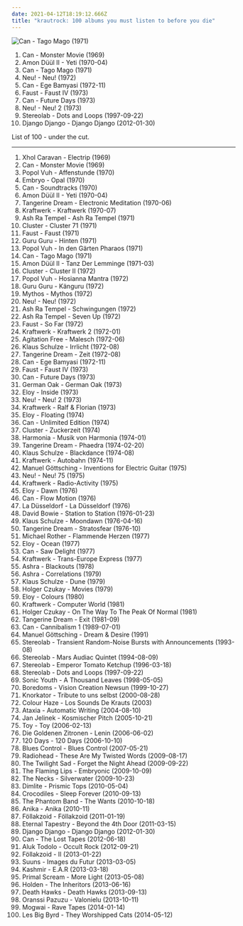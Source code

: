 ```yaml
---
date: 2021-04-12T18:19:12.666Z
title: "krautrock: 100 albums you must listen to before you die"
---
```

![Can - Tago Mago (1971)](http://coverartarchive.org/release/c2d5e8d7-11e7-44db-bcb6-6c255a750c22/15593016402-500.jpg "Can - Tago Mago (1971)")
<ol class="albums">
<li data-cover="http://coverartarchive.org/release/95355c6c-d22f-395d-8bc9-c40519a3ac29/9777993909-500.jpg" data-tags="krautrock, psychedelic rock" role="button">Can - Monster Movie (1969)</li>
<li data-cover="http://coverartarchive.org/release/9f2bf9e6-f6a7-408f-ba21-d45364a339ee/16111785966-500.jpg" data-tags="krautrock, psychedelic rock" role="button">Amon Düül II - Yeti (1970-04)</li>
<li data-cover="http://coverartarchive.org/release/c2d5e8d7-11e7-44db-bcb6-6c255a750c22/15593016402-500.jpg" data-tags="krautrock" role="button">Can - Tago Mago (1971)</li>
<li data-cover="http://coverartarchive.org/release/853f3eb9-36df-4234-9341-6bf010d54edd/21924118889-500.jpg" data-tags="krautrock" role="button">Neu! - Neu! (1972)</li>
<li data-cover="https://img.discogs.com/40seZoe7982TiFPmA7C__89JEZE=/fit-in/227x222/filters:strip_icc():format(jpeg):mode_rgb():quality(90)/discogs-images/R-2220546-1311101202.jpeg.jpg" data-tags="krautrock" role="button">Can - Ege Bamyasi (1972-11)</li>
<li data-cover="http://coverartarchive.org/release/8397e602-0d10-4f6e-a6c3-2db7cd97f7e8/10060657210-500.jpg" data-tags="krautrock" role="button">Faust - Faust IV (1973)</li>
<li data-cover="http://coverartarchive.org/release/a972b515-5e71-3ebc-89bf-572d4d4477b4/9917233792-500.jpg" data-tags="krautrock" role="button">Can - Future Days (1973)</li>
<li data-cover="https://img.discogs.com/Wu1PJVoRMa21NUaTwVgpUxlyYGA=/fit-in/600x926/filters:strip_icc():format(jpeg):mode_rgb():quality(90)/discogs-images/R-13016021-1582540082-2550.jpeg.jpg" data-tags="krautrock" role="button">Neu! - Neu! 2 (1973)</li>
<li data-cover="http://coverartarchive.org/release/ac08220a-ca91-3c93-b31b-b231270773af/11622727078-500.jpg" data-tags="lounge, electronic, post-rock" role="button">Stereolab - Dots and Loops (1997-09-22)</li>
<li data-cover="http://coverartarchive.org/release/ecfddb21-48c1-44b3-8918-365403b6459a/1802907186-500.jpg" data-tags="indie pop, indie rock, indietronica" role="button">Django Django - Django Django (2012-01-30)</li>
</ol>
List of 100 - under the cut.
<!-- more -->

_________________

<ol class="albums">
<li data-cover="http://coverartarchive.org/release/29a01bb5-6193-4825-9197-c68cde67a631/23962319565-500.jpg" data-tags="krautrock, psychedelic, narcotic thrust" role="button">
Xhol Caravan - Electrip (1969)
</li>
<li data-cover="http://coverartarchive.org/release/95355c6c-d22f-395d-8bc9-c40519a3ac29/9777993909-500.jpg" data-tags="krautrock, psychedelic rock" role="button">
Can - Monster Movie (1969)
</li>
<li data-cover="https://img.discogs.com/2W5Kh2arEUQwsPck9fEC4VyJTHk=/fit-in/600x523/filters:strip_icc():format(jpeg):mode_rgb():quality(90)/discogs-images/R-6588319-1422622515-2631.jpeg.jpg" data-tags="krautrock, ambient" role="button">
Popol Vuh - Affenstunde (1970)
</li>
<li data-cover="https://img.discogs.com/Nw5AZ9P9FrWucPthSvJLvHDbEk4=/fit-in/600x600/filters:strip_icc():format(jpeg):mode_rgb():quality(90)/discogs-images/R-3144870-1362105598-3990.jpeg.jpg" data-tags="rock, krautrock, avantgarde, favs, jazzrock, gammarec, klassik kraut, remember70, freepurp1e, juma, jeppf, albums i listened to, sounds66till77" role="button">
Embryo - Opal (1970)
</li>
<li data-cover="http://coverartarchive.org/release/d759d1dc-81a6-3d90-8bfa-e8c35b352036/9983561126-500.jpg" data-tags="krautrock" role="button">
Can - Soundtracks (1970)
</li>
<li data-cover="http://coverartarchive.org/release/9f2bf9e6-f6a7-408f-ba21-d45364a339ee/16111785966-500.jpg" data-tags="krautrock, psychedelic rock" role="button">
Amon Düül II - Yeti (1970-04)
</li>
<li data-cover="https://img.discogs.com/zcWJurP9o7e0KHtuwzG9w_0KjnM=/fit-in/600x600/filters:strip_icc():format(jpeg):mode_rgb():quality(90)/discogs-images/R-3710400-1341391911-1626.jpeg.jpg" data-tags="krautrock, experimental" role="button">
Tangerine Dream - Electronic Meditation (1970-06)
</li>
<li data-cover="http://coverartarchive.org/release/57ceaa04-f3b1-445c-a7b3-154319f6a3ab/9608039316-500.jpg" data-tags="krautrock" role="button">
Kraftwerk - Kraftwerk (1970-07)
</li>
<li data-cover="http://coverartarchive.org/release/7e964b19-62ce-4ab4-a67c-e183586560a9/9916032528-500.jpg" data-tags="krautrock" role="button">
Ash Ra Tempel - Ash Ra Tempel (1971)
</li>
<li data-cover="http://coverartarchive.org/release/6dcf9bc0-a957-31c7-a2c7-6402a56b9f1f/9992909675-500.jpg" data-tags="ambient, krautrock" role="button">
Cluster - Cluster 71 (1971)
</li>
<li data-cover="http://coverartarchive.org/release/9c9fcb29-b17a-49c6-b656-8cd62dd5640e/5713951752-500.jpg" data-tags="krautrock" role="button">
Faust - Faust (1971)
</li>
<li data-cover="http://coverartarchive.org/release/680ba7b0-3cd8-4561-90c3-49ca4924a61a/2471289241-500.jpg" data-tags="krautrock" role="button">
Guru Guru - Hinten (1971)
</li>
<li data-cover="https://img.discogs.com/hOCUwBaNT8Mx5sIEZiT9zd2bUYA=/fit-in/600x595/filters:strip_icc():format(jpeg):mode_rgb():quality(90)/discogs-images/R-12001915-1561460802-2949.jpeg.jpg" data-tags="electronic, krautrock, avantgarde, surrealism ambient" role="button">
Popol Vuh - In den Gärten Pharaos (1971)
</li>
<li data-cover="http://coverartarchive.org/release/c2d5e8d7-11e7-44db-bcb6-6c255a750c22/15593016402-500.jpg" data-tags="krautrock" role="button">
Can - Tago Mago (1971)
</li>
<li data-cover="https://img.discogs.com/LKc5J2hWiYSrLrm4-w8Q_zMeF-g=/fit-in/466x466/filters:strip_icc():format(jpeg):mode_rgb():quality(90)/discogs-images/R-450890-1118557014.jpg.jpg" data-tags="krautrock" role="button">
Amon Düül II - Tanz Der Lemminge (1971-03)
</li>
<li data-cover="http://coverartarchive.org/release/c1804e30-7be7-47fb-901d-3065136e9f76/15895870235-500.jpg" data-tags="krautrock, experimental" role="button">
Cluster - Cluster II (1972)
</li>
<li data-cover="http://coverartarchive.org/release/8ea4b878-756e-3579-9c91-70623918c04c/9735906881-500.jpg" data-tags="experimental, new age, krautrock" role="button">
Popol Vuh - Hosianna Mantra (1972)
</li>
<li data-cover="https://img.discogs.com/p2i823QdPc-a8p17nlJVMy2wZMQ=/fit-in/600x592/filters:strip_icc():format(jpeg):mode_rgb():quality(90)/discogs-images/R-2012126-1392726636-2584.jpeg.jpg" data-tags="krautrock" role="button">
Guru Guru - Känguru (1972)
</li>
<li data-cover="https://img.discogs.com/A8Q1FjBMKODKL1WWbAaHEsGrkE0=/fit-in/600x592/filters:strip_icc():format(jpeg):mode_rgb():quality(90)/discogs-images/R-501853-1219671378.jpeg.jpg" data-tags="new age, chillout" role="button">
Mythos - Mythos (1972)
</li>
<li data-cover="http://coverartarchive.org/release/853f3eb9-36df-4234-9341-6bf010d54edd/21924118889-500.jpg" data-tags="krautrock" role="button">
Neu! - Neu! (1972)
</li>
<li data-cover="https://img.discogs.com/kLsQGkNyQXZp5z83u5V5wnuVII0=/fit-in/250x250/filters:strip_icc():format(jpeg):mode_rgb():quality(90)/discogs-images/R-285142-1088604361.jpg.jpg" data-tags="krautrock" role="button">
Ash Ra Tempel - Schwingungen (1972)
</li>
<li data-cover="http://coverartarchive.org/release/5e2015ca-4d7f-4a09-a05b-632fe5d97fe5/9916078421-500.jpg" data-tags="krautrock" role="button">
Ash Ra Tempel - Seven Up (1972)
</li>
<li data-cover="https://img.discogs.com/8B8HicvFQ23yq1CPoI1-TnuhWX0=/fit-in/150x141/filters:strip_icc():format(jpeg):mode_rgb():quality(90)/discogs-images/R-745022-1154448525.gif.jpg" data-tags="krautrock" role="button">
Faust - So Far (1972)
</li>
<li data-cover="https://img.discogs.com/yMVFjZzvxS-IPR1o5-_wIoMdDm8=/fit-in/600x923/filters:strip_icc():format(jpeg):mode_rgb():quality(90)/discogs-images/R-15675222-1595699029-5988.jpeg.jpg" data-tags="krautrock" role="button">
Kraftwerk - Kraftwerk 2 (1972-01)
</li>
<li data-cover="http://coverartarchive.org/release/0c83ded7-af5e-4524-a7d9-d007817711dd/18628114778-500.jpg" data-tags="krautrock" role="button">
Agitation Free - Malesch (1972-06)
</li>
<li data-cover="https://img.discogs.com/7MF7D6GsKOfVTfyGQfr2tcp3gQ4=/fit-in/600x592/filters:strip_icc():format(jpeg):mode_rgb():quality(90)/discogs-images/R-5742450-1401483051-8899.jpeg.jpg" data-tags="progressive electronic, space music" role="button">
Klaus Schulze - Irrlicht (1972-08)
</li>
<li data-cover="http://coverartarchive.org/release/716bf38e-9c94-3031-b637-ea3e6a362515/9191770992-500.jpg" data-tags="electronic, space" role="button">
Tangerine Dream - Zeit (1972-08)
</li>
<li data-cover="https://img.discogs.com/40seZoe7982TiFPmA7C__89JEZE=/fit-in/227x222/filters:strip_icc():format(jpeg):mode_rgb():quality(90)/discogs-images/R-2220546-1311101202.jpeg.jpg" data-tags="krautrock" role="button">
Can - Ege Bamyasi (1972-11)
</li>
<li data-cover="http://coverartarchive.org/release/8397e602-0d10-4f6e-a6c3-2db7cd97f7e8/10060657210-500.jpg" data-tags="krautrock" role="button">
Faust - Faust IV (1973)
</li>
<li data-cover="http://coverartarchive.org/release/a972b515-5e71-3ebc-89bf-572d4d4477b4/9917233792-500.jpg" data-tags="krautrock" role="button">
Can - Future Days (1973)
</li>
<li data-cover="http://coverartarchive.org/release/87063cbb-a9b8-4696-924f-754bf228de0f/10102977622-500.jpg" data-tags="krautrock" role="button">
German Oak - German Oak (1973)
</li>
<li data-cover="http://coverartarchive.org/release/dabffad6-2b97-4838-b899-558d050b9024/27508222851-500.jpg" data-tags="progressive rock" role="button">
Eloy - Inside (1973)
</li>
<li data-cover="https://img.discogs.com/Wu1PJVoRMa21NUaTwVgpUxlyYGA=/fit-in/600x926/filters:strip_icc():format(jpeg):mode_rgb():quality(90)/discogs-images/R-13016021-1582540082-2550.jpeg.jpg" data-tags="krautrock" role="button">
Neu! - Neu! 2 (1973)
</li>
<li data-cover="http://coverartarchive.org/release/a66b7e56-b3cc-3ad9-90bf-723be72af134/2713582819-500.jpg" data-tags="electronic, krautrock" role="button">
Kraftwerk - Ralf & Florian (1973)
</li>
<li data-cover="https://img.discogs.com/4TbKU6jK0SNYOjSwAoNV4VBiD-g=/fit-in/600x592/filters:strip_icc():format(jpeg):mode_rgb():quality(90)/discogs-images/R-13066734-1547465045-9190.jpeg.jpg" data-tags="progressive rock" role="button">
Eloy - Floating (1974)
</li>
<li data-cover="https://img.discogs.com/F7mD8SUDZnu_WFgoIfHy8LA9rmk=/fit-in/600x596/filters:strip_icc():format(jpeg):mode_rgb():quality(90)/discogs-images/R-1192551-1485173272-1387.jpeg.jpg" data-tags="krautrock" role="button">
Can - Unlimited Edition (1974)
</li>
<li data-cover="http://coverartarchive.org/release/9dd1c5db-44cf-3acb-b162-27355444b4bb/4418631701-500.jpg" data-tags="krautrock, electronic" role="button">
Cluster - Zuckerzeit (1974)
</li>
<li data-cover="http://coverartarchive.org/release/4cf70d74-dec0-46da-9e95-87674e2cbeec/7375299279-500.jpg" data-tags="krautrock" role="button">
Harmonia - Musik von Harmonia (1974-01)
</li>
<li data-cover="http://coverartarchive.org/release/ed46c870-7db3-3550-ad13-734770570b10/3519010189-500.jpg" data-tags="electronic" role="button">
Tangerine Dream - Phaedra (1974-02-20)
</li>
<li data-cover="https://img.discogs.com/1aK0elUCu8_I3UxQgMeafnAU_j0=/fit-in/500x499/filters:strip_icc():format(jpeg):mode_rgb():quality(90)/discogs-images/R-2081290-1290409894.jpeg.jpg" data-tags="krautrock, prog rock" role="button">
Klaus Schulze - Blackdance (1974-08)
</li>
<li data-cover="http://coverartarchive.org/release/8cc98515-1ffc-3d30-99b5-054056d1c295/13891846763-500.jpg" data-tags="electronic" role="button">
Kraftwerk - Autobahn (1974-11)
</li>
<li data-cover="http://coverartarchive.org/release/7a4191f0-89bb-44c7-9fe9-5fbfb81d19fa/27965360415-500.jpg" data-tags="krautrock" role="button">
Manuel Göttsching - Inventions for Electric Guitar (1975)
</li>
<li data-cover="http://coverartarchive.org/release/c1fa3fc4-5a73-3449-9abe-9c2f38e7b22e/23187067210-500.jpg" data-tags="krautrock" role="button">
Neu! - Neu! 75 (1975)
</li>
<li data-cover="http://coverartarchive.org/release/8c6c3f4b-6bdd-4920-a5a7-113727b191f3/7901728495-500.jpg" data-tags="electronic" role="button">
Kraftwerk - Radio-Activity (1975)
</li>
<li data-cover="http://coverartarchive.org/release/24e28094-bef2-40d2-a63e-6080e13cdb64/22048228043-500.jpg" data-tags="progressive rock" role="button">
Eloy - Dawn (1976)
</li>
<li data-cover="https://img.discogs.com/40seZoe7982TiFPmA7C__89JEZE=/fit-in/227x222/filters:strip_icc():format(jpeg):mode_rgb():quality(90)/discogs-images/R-2220546-1311101202.jpeg.jpg" data-tags="psychedelic" role="button">
Can - Flow Motion (1976)
</li>
<li data-cover="http://coverartarchive.org/release/46671884-f726-3088-9972-f3970f230369/10520442034-500.jpg" data-tags="krautrock" role="button">
La Düsseldorf - La Düsseldorf (1976)
</li>
<li data-cover="https://via.placeholder.com/450" data-tags="70s, rock" role="button">
David Bowie - Station to Station (1976-01-23)
</li>
<li data-cover="http://coverartarchive.org/release/3eed1de9-3977-44cc-8e76-f442676698c9/19003555871-500.jpg" data-tags="electronic" role="button">
Klaus Schulze - Moondawn (1976-04-16)
</li>
<li data-cover="https://img.discogs.com/Z0NOWn7BTUwgBj2LaO8QN1HW_PU=/fit-in/600x450/filters:strip_icc():format(jpeg):mode_rgb():quality(90)/discogs-images/R-8814763-1469355145-2121.mpo.jpg" data-tags="atmospheric, electronic, electronica, krautrock" role="button">
Tangerine Dream - Stratosfear (1976-10)
</li>
<li data-cover="https://img.discogs.com/lioOArlu-BpKDdbT2rkqTR_-imo=/fit-in/600x598/filters:strip_icc():format(jpeg):mode_rgb():quality(90)/discogs-images/R-70668-1558817466-3662.jpeg.jpg" data-tags="krautrock, electronic, german" role="button">
Michael Rother - Flammende Herzen (1977)
</li>
<li data-cover="http://coverartarchive.org/release/36db29e4-0464-47c4-a2c3-e6759b467340/22048183283-500.jpg" data-tags="progressive rock" role="button">
Eloy - Ocean (1977)
</li>
<li data-cover="http://coverartarchive.org/release/d4b01ae1-7a87-41e6-ad21-fd5dc95d3c10/12222390608-500.jpg" data-tags="70s, krautrock" role="button">
Can - Saw Delight (1977)
</li>
<li data-cover="https://img.discogs.com/6DLf_U7Lhvx7YjQg40moIUybe2o=/fit-in/596x600/filters:strip_icc():format(jpeg):mode_rgb():quality(90)/discogs-images/R-7958179-1452427189-8331.jpeg.jpg" data-tags="electronic" role="button">
Kraftwerk - Trans-Europe Express (1977)
</li>
<li data-cover="http://coverartarchive.org/release/4e08d9c7-b9da-3b6f-ab1e-93a126e79b0c/1055312578-500.jpg" data-tags="krautrock, electronic" role="button">
Ashra - Blackouts (1978)
</li>
<li data-cover="https://img.discogs.com/7B9RXEHU2WQoWFvg4VGtW1aO6Y0=/fit-in/600x600/filters:strip_icc():format(jpeg):mode_rgb():quality(90)/discogs-images/R-60759-1435330584-4266.jpeg.jpg" data-tags="disco, electronic, progressive rock, psychedelic pop, krautrock, kraut, proto-vaporwave, club cannibal" role="button">
Ashra - Correlations (1979)
</li>
<li data-cover="http://coverartarchive.org/release/867bd39f-ff8f-49be-9cbd-258de4cd79a6/19003593851-500.jpg" data-tags="electronic, kraut, klaus schulze, electronic classics" role="button">
Klaus Schulze - Dune (1979)
</li>
<li data-cover="http://coverartarchive.org/release/c2e4ce9a-7e5e-42b3-b589-7451e4db03da/23419569599-500.jpg" data-tags="70s, krautrock" role="button">
Holger Czukay - Movies (1979)
</li>
<li data-cover="http://coverartarchive.org/release/b532302c-ab4a-4917-85e0-cf600fb743ba/12442242530-500.jpg" data-tags="progressive rock" role="button">
Eloy - Colours (1980)
</li>
<li data-cover="http://coverartarchive.org/release/b9dfda8b-620e-4bb7-b9c7-e893727de4ff/5487422898-500.jpg" data-tags="electronic" role="button">
Kraftwerk - Computer World (1981)
</li>
<li data-cover="http://coverartarchive.org/release/288437a4-6475-4d86-8979-94b1ce57b55c/5699860540-500.jpg" data-tags="krautrock, h czukay" role="button">
Holger Czukay - On The Way To The Peak Of Normal (1981)
</li>
<li data-cover="http://coverartarchive.org/release/63134639-bae8-4a3e-88dc-b07a69f5552d/19012496414-500.jpg" data-tags="electronic" role="button">
Tangerine Dream - Exit (1981-09)
</li>
<li data-cover="http://coverartarchive.org/release/792e00a8-a0fd-466d-a762-f4a74a38eb54/21783889382-500.jpg" data-tags="krautrock, can" role="button">
Can - Cannibalism 1 (1989-07-01)
</li>
<li data-cover="https://img.discogs.com/CYedPJRqRDF45COD39dRYmnaTYg=/fit-in/569x558/filters:strip_icc():format(jpeg):mode_rgb():quality(90)/discogs-images/R-267468-1264508479.jpeg.jpg" data-tags="ambient, krautrock, kraut, hoeralbum, geniale musik vom altmeister" role="button">
Manuel Göttsching - Dream & Desire (1991)
</li>
<li data-cover="https://img.discogs.com/ZnjYO2nVvUYeoMhGVzSn0PcUmWA=/fit-in/600x600/filters:strip_icc():format(jpeg):mode_rgb():quality(90)/discogs-images/R-69224-1539685002-6815.jpeg.jpg" data-tags="post-rock" role="button">
Stereolab - Transient Random-Noise Bursts with Announcements (1993-08)
</li>
<li data-cover="http://coverartarchive.org/release/189ae079-a0a3-3104-93ad-8d3bf148855f/24646440382-500.jpg" data-tags="alternative, electronic, 90s" role="button">
Stereolab - Mars Audiac Quintet (1994-08-09)
</li>
<li data-cover="https://img.discogs.com/4HkJGrtDwv0XVzjdnvH6ZADsIWc=/fit-in/600x537/filters:strip_icc():format(jpeg):mode_rgb():quality(90)/discogs-images/R-3327885-1325950798.jpeg.jpg" data-tags="electronic, experimental" role="button">
Stereolab - Emperor Tomato Ketchup (1996-03-18)
</li>
<li data-cover="http://coverartarchive.org/release/ac08220a-ca91-3c93-b31b-b231270773af/11622727078-500.jpg" data-tags="lounge, electronic, post-rock" role="button">
Stereolab - Dots and Loops (1997-09-22)
</li>
<li data-cover="https://img.discogs.com/qeSNS31G6vJ758RVSQm4W6ho6nI=/fit-in/439x380/filters:strip_icc():format(jpeg):mode_rgb():quality(90)/discogs-images/R-4879756-1378290331-3017.jpeg.jpg" data-tags="experimental, alternative" role="button">
Sonic Youth - A Thousand Leaves (1998-05-05)
</li>
<li data-cover="http://coverartarchive.org/release/413e60c9-6de0-4a1c-a1fb-e37655bfc1d2/7022558425-500.jpg" data-tags="psychedelic" role="button">
Boredoms - Vision Creation Newsun (1999-10-27)
</li>
<li data-cover="https://img.discogs.com/WlY6RcBtAclXLRjwmdBWwT4TrYg=/fit-in/600x600/filters:strip_icc():format(jpeg):mode_rgb():quality(90)/discogs-images/R-1025013-1213235451.jpeg.jpg" data-tags="metal, rock, comedy, industrial metal, fun metal, knorkator" role="button">
Knorkator - Tribute to uns selbst (2000-08-28)
</li>
<li data-cover="http://coverartarchive.org/release/3e987749-bbc4-4e34-bad8-058991f4f696/4558387608-500.jpg" data-tags="stoner rock" role="button">
Colour Haze - Los Sounds De Krauts (2003)
</li>
<li data-cover="http://coverartarchive.org/release/887f53f8-4a26-4281-a659-019b07fe829e/3263073661-500.jpg" data-tags="experimental" role="button">
Ataxia - Automatic Writing (2004-08-10)
</li>
<li data-cover="http://coverartarchive.org/release/56050724-56fd-4aa2-b730-58681884106c/8112898445-500.jpg" data-tags="electronica, emusic" role="button">
Jan Jelinek - Kosmischer Pitch (2005-10-21)
</li>
<li data-cover="https://img.discogs.com/_Y0qrDeClFek8uLda_3ZinmLgpE=/fit-in/500x500/filters:strip_icc():format(jpeg):mode_rgb():quality(90)/discogs-images/R-10900151-1506194823-1076.jpeg.jpg" data-tags="shoegaze, indie rock" role="button">
Toy - Toy (2006-02-13)
</li>
<li data-cover="https://img.discogs.com/EyzpUzU6kJZfYgws-iznSnusjGA=/fit-in/600x542/filters:strip_icc():format(jpeg):mode_rgb():quality(90)/discogs-images/R-775105-1157481401.jpeg.jpg" data-tags="krautrock, wm10" role="button">
Die Goldenen Zitronen - Lenin (2006-06-02)
</li>
<li data-cover="https://img.discogs.com/ZtYknrJ0GuQzA5Lf9V5n0xlQ3KY=/fit-in/600x609/filters:strip_icc():format(jpeg):mode_rgb():quality(90)/discogs-images/R-809619-1242027681.jpeg.jpg" data-tags="1live fiehe, krautrock" role="button">
120 Days - 120 Days (2006-10-10)
</li>
<li data-cover="https://img.discogs.com/BH6OneDtx4vckJXNasJEZ35ee-I=/fit-in/423x260/filters:strip_icc():format(jpeg):mode_rgb():quality(90)/discogs-images/R-817167-1370432259-3507.jpeg.jpg" data-tags="krautrock, psychedelic, psychedelic rock, feel the noize, holy mountain, holy mountain records" role="button">
Blues Control - Blues Control (2007-05-21)
</li>
<li data-cover="http://coverartarchive.org/release/3b7453da-f435-4e22-9e33-15c78727fd90/1984961533-500.jpg" data-tags="alternative rock" role="button">
Radiohead - These Are My Twisted Words (2009-08-17)
</li>
<li data-cover="http://coverartarchive.org/release/61e964e5-38c7-4c7c-8bc1-870f4340caf3/15403185325-500.jpg" data-tags="rock, indie rock, noise rock, post-punk, scottish, krautrock, dynamic, emusic, bobjebus16 owns this" role="button">
The Twilight Sad - Forget the Night Ahead (2009-09-22)
</li>
<li data-cover="https://img.discogs.com/mXU3qnTtVCSDOHUgRIyj8XjI4mE=/fit-in/592x600/filters:strip_icc():format(jpeg):mode_rgb():quality(90)/discogs-images/R-5395634-1392309898-3190.jpeg.jpg" data-tags="psychedelic" role="button">
The Flaming Lips - Embryonic (2009-10-09)
</li>
<li data-cover="https://img.discogs.com/9YbPKOt3pBqX5tH3UXIDlJ2pxDo=/fit-in/600x538/filters:strip_icc():format(jpeg):mode_rgb():quality(90)/discogs-images/R-1998351-1489349158-6896.jpeg.jpg" data-tags="jazz, instrumental, ambient, experimental, krautrock, atmospheric, soft jazz" role="button">
The Necks - Silverwater (2009-10-23)
</li>
<li data-cover="https://img.discogs.com/PPeP2Vnh5RCArT15bMH0pPV_OcM=/fit-in/570x570/filters:strip_icc():format(jpeg):mode_rgb():quality(90)/discogs-images/R-2199804-1269423816.jpeg.jpg" data-tags="krautrock, psychedelic, my favorite things" role="button">
Dimlite - Prismic Tops (2010-05-04)
</li>
<li data-cover="https://img.discogs.com/SGZbj4273RmyEdnzM36M9_oBbxE=/fit-in/600x600/filters:strip_icc():format(jpeg):mode_rgb():quality(90)/discogs-images/R-2384634-1437499694-9597.jpeg.jpg" data-tags="noise pop, shoegaze" role="button">
Crocodiles - Sleep Forever (2010-09-13)
</li>
<li data-cover="http://coverartarchive.org/release/07ec205d-d6b3-47a6-af5a-62383a4c22aa/27877758526-500.jpg" data-tags="krautrock" role="button">
The Phantom Band - The Wants (2010-10-18)
</li>
<li data-cover="https://img.discogs.com/ASYC1WJYsNXjZ288Z1_x5gqAwMk=/fit-in/600x600/filters:strip_icc():format(jpeg):mode_rgb():quality(90)/discogs-images/R-2555960-1296238358.jpeg.jpg" data-tags="indie pop, krautrock, psychedelic rock" role="button">
Anika - Anika (2010-11)
</li>
<li data-cover="http://coverartarchive.org/release/36d44935-c49d-4bdd-b8ea-b229a9a8ca4e/11546653248-500.jpg" data-tags="krautrock" role="button">
Föllakzoid - Föllakzoid (2011-01-19)
</li>
<li data-cover="http://coverartarchive.org/release/d718f92e-7c26-4969-b748-03c5b11a891c/6757653822-500.jpg" data-tags="experimental, krautrock, psychedelic, space rock, psychedelic rock, essential albums for the aspiring wizard" role="button">
Eternal Tapestry - Beyond the 4th Door (2011-03-15)
</li>
<li data-cover="http://coverartarchive.org/release/ecfddb21-48c1-44b3-8918-365403b6459a/1802907186-500.jpg" data-tags="indie pop, indie rock, indietronica" role="button">
Django Django - Django Django (2012-01-30)
</li>
<li data-cover="http://coverartarchive.org/release/76096096-d0aa-4cce-a0c2-bf62684d411e/1267770385-500.jpg" data-tags="krautrock, psychedelic" role="button">
Can - The Lost Tapes (2012-06-18)
</li>
<li data-cover="http://coverartarchive.org/release/3b79fda1-e5c5-4f8d-9fcf-bb40a0cb7cc7/2663439854-500.jpg" data-tags="black metal, krautrock" role="button">
Aluk Todolo - Occult Rock (2012-09-21)
</li>
<li data-cover="http://coverartarchive.org/release/6f4068da-46c5-4d68-8639-95df26b47f48/6581383510-500.jpg" data-tags="indie, rock" role="button">
Föllakzoid - II (2013-01-22)
</li>
<li data-cover="http://coverartarchive.org/release/279fa00b-6cf5-44e6-931f-3cf45abab706/3459059698-500.jpg" data-tags="post-punk, experimental" role="button">
Suuns - Images du Futur (2013-03-05)
</li>
<li data-cover="http://coverartarchive.org/release/8f90caeb-d869-44c6-983c-ed383769e395/3905130433-500.jpg" data-tags="electronic, krautrock, dream pop, art rock, columbia records, sony music" role="button">
Kashmir - E.A.R (2013-03-18)
</li>
<li data-cover="http://coverartarchive.org/release/698ce3c2-e84b-4e85-b60b-1e0cb25969f0/14501283915-500.jpg" data-tags="alternative dance, neo-psychedelia" role="button">
Primal Scream - More Light (2013-05-08)
</li>
<li data-cover="http://coverartarchive.org/release/7998b57f-0317-4c8f-a00e-b12b9c22df33/4432534452-500.jpg" data-tags="experimental, techno, idm" role="button">
Holden - The Inheritors (2013-06-16)
</li>
<li data-cover="https://img.discogs.com/5X-a7sofYjuzS0X6Kb_tgA6J1vI=/fit-in/600x600/filters:strip_icc():format(jpeg):mode_rgb():quality(90)/discogs-images/R-4919239-1516184929-5949.jpeg.jpg" data-tags="psychedelic rock" role="button">
Death Hawks - Death Hawks (2013-09-13)
</li>
<li data-cover="http://coverartarchive.org/release/2469a6a4-d9fb-468b-9389-68fcd0f80a06/5440308357-500.jpg" data-tags="space rock, psychedelic black metal" role="button">
Oranssi Pazuzu - Valonielu (2013-10-11)
</li>
<li data-cover="http://coverartarchive.org/release/eac0fab9-d4d3-452a-a90e-12648c291187/8379301227-500.jpg" data-tags="post-rock" role="button">
Mogwai - Rave Tapes (2014-01-14)
</li>
<li data-cover="http://coverartarchive.org/release/5865d9f3-d424-42d9-9a37-d399b676f9d1/9024507544-500.jpg" data-tags="indie, alternative rock, swedish, krautrock, space rock, sweden, neo-psychedelia, anton newcombe, les big byrd" role="button">
Les Big Byrd - They Worshipped Cats (2014-05-12)
</li>
</ol>